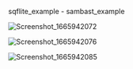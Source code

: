 sqflite_example - sambast_example




![Screenshot_1665942072](https://user-images.githubusercontent.com/45879059/196049984-cc1f1701-a7fc-4958-a293-c20022a93742.png)




![Screenshot_1665942076](https://user-images.githubusercontent.com/45879059/196049987-4b38cbf1-e670-4046-b70f-383ecc881323.png)





![Screenshot_1665942085](https://user-images.githubusercontent.com/45879059/196049991-54337f29-5f9b-4fc9-b750-a536e9947383.png)
